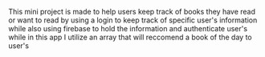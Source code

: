 This mini project is made to help users keep track of books they have read or want to read by using a login to keep track of specific user's information while also using firebase to hold the information and authenticate user's while in this app I utilize an array that will reccomend a book of the day to user's 
